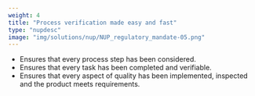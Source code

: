 ```yaml
---
weight: 4
title: "Process verification made easy and fast"
type: "nupdesc"
image: "img/solutions/nup/NUP_regulatory_mandate-05.png"
---
```

* Ensures that every process step has been considered.
* Ensures that every task has been completed and verifiable.
* Ensures that every aspect of quality has been implemented, inspected and the product meets requirements.